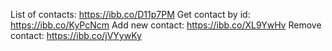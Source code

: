 List of contacts: https://ibb.co/D11p7PM
Get contact by id: https://ibb.co/KyPcNcm
Add new contact: https://ibb.co/XL9YwHv
Remove contact: https://ibb.co/jVYywKy
